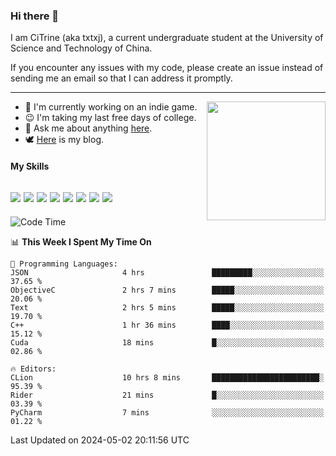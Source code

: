 ### Hi there 👋

I am CiTrine (aka txtxj), a current undergraduate student at the University of Science and Technology of China.

If you encounter any issues with my code, please create an issue instead of sending me an email so that I can address it promptly.

---

<img align="right" height="190" src="http://github-profile-summary-cards.vercel.app/api/cards/stats?username=txtxj&theme=vue">

- 🌱 I'm currently working on an indie game.
- 😉 I'm taking my last free days of college.
- 💬 Ask me about anything [here](https://github.com/txtxj/txtxj/issues).
- 🕊️ [Here](https://txtxj.top) is my blog.

#### My Skills

![](https://img.shields.io/badge/Unity-000000?logo=unity&logoColor=fff)
![](https://img.shields.io/badge/C%23-239120?logo=csharp&logoColor=fff)
![](https://img.shields.io/badge/Python-3e74a2?logo=python&logoColor=fff)
![](https://img.shields.io/badge/C++-65318e?logo=cplusplus&logoColor=fff)
![](https://img.shields.io/badge/C-5654a2?logo=c&logoColor=fff)
![](https://img.shields.io/badge/Vue-4FC08D?logo=vuedotjs&logoColor=fff)
![](https://img.shields.io/badge/Blender-f5792a?logo=blender&logoColor=fff)
![](https://img.shields.io/badge/MS%20SQL-cc2927?logo=microsoftsqlserver&logoColor=fff)
---

<!--START_SECTION:waka-->
![Code Time](http://img.shields.io/badge/Code%20Time-1%2C785%20hrs%206%20mins-blue)

📊 **This Week I Spent My Time On** 

```text
💬 Programming Languages: 
JSON                     4 hrs               █████████░░░░░░░░░░░░░░░░   37.65 % 
ObjectiveC               2 hrs 7 mins        █████░░░░░░░░░░░░░░░░░░░░   20.06 % 
Text                     2 hrs 5 mins        █████░░░░░░░░░░░░░░░░░░░░   19.70 % 
C++                      1 hr 36 mins        ████░░░░░░░░░░░░░░░░░░░░░   15.12 % 
Cuda                     18 mins             █░░░░░░░░░░░░░░░░░░░░░░░░   02.86 % 

🔥 Editors: 
CLion                    10 hrs 8 mins       ████████████████████████░   95.39 % 
Rider                    21 mins             █░░░░░░░░░░░░░░░░░░░░░░░░   03.39 % 
PyCharm                  7 mins              ░░░░░░░░░░░░░░░░░░░░░░░░░   01.22 % 
```


 Last Updated on 2024-05-02 20:11:56 UTC
<!--END_SECTION:waka-->
